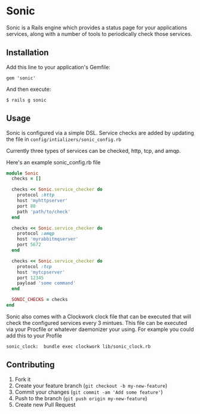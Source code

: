 # Sonic

Sonic is a Rails engine which provides a status page for your
applications services, along with a number of tools to periodically
check those services.

## Installation

Add this line to your application's Gemfile:

    gem 'sonic'

And then execute:

    $ rails g sonic

## Usage

Sonic is configured via a simple DSL. Service checks are added by
updating the file in `config/intializers/sonic_config.rb`

Currently three types of services can be checked, http, tcp, and amqp.

Here's an example sonic_config.rb file

```ruby
module Sonic
  checks = []

  checks << Sonic.service_checker do
    protocol :http
    host 'myhttpserver'
    port 80
    path 'path/to/check'
  end

  checks << Sonic.service_checker do
    protocol :amqp
    host 'myrabbitmqserver'
    port 5672
  end

  checks << Sonic.service_checker do
    protocol :tcp
    host 'mytcpserver'
    port 12345
    payload 'some command'
  end

  SONIC_CHECKS = checks
end
```

Sonic also comes with a Clockwork clock file that can be executed that
will check the configured services every 3 mintues. This file can be
executed via your Procfile or whatever daemonizer your using. For
example you could add this to your Profile

    sonic_clock:  bundle exec clockwork lib/sonic_clock.rb

## Contributing

1. Fork it
2. Create your feature branch (`git checkout -b my-new-feature`)
3. Commit your changes (`git commit -am 'Add some feature'`)
4. Push to the branch (`git push origin my-new-feature`)
5. Create new Pull Request

